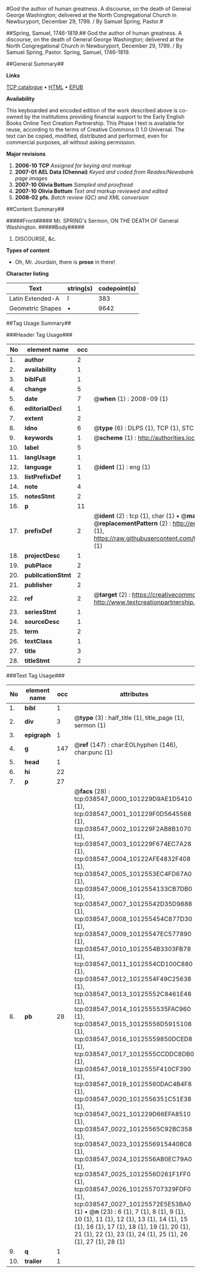 #God the author of human greatness. A discourse, on the death of General George Washington; delivered at the North Congregational Church in Newburyport, December 29, 1799. / By Samuel Spring, Pastor.#

##Spring, Samuel, 1746-1819.##
God the author of human greatness. A discourse, on the death of General George Washington; delivered at the North Congregational Church in Newburyport, December 29, 1799. / By Samuel Spring, Pastor.
Spring, Samuel, 1746-1819.

##General Summary##

**Links**

[TCP catalogue](http://www.ota.ox.ac.uk/tcp/)  • 
[HTML](http://tei.it.ox.ac.uk/tcp/Texts-HTML/free/N28/N28910.html)  • 
[EPUB](http://tei.it.ox.ac.uk/tcp/Texts-EPUB/free/N28/N28910.epub)

**Availability**

This keyboarded and encoded edition of the
	       work described above is co-owned by the institutions
	       providing financial support to the Early English Books
	       Online Text Creation Partnership. This Phase I text is
	       available for reuse, according to the terms of Creative
	       Commons 0 1.0 Universal. The text can be copied,
	       modified, distributed and performed, even for
	       commercial purposes, all without asking permission.

**Major revisions**

1. __2006-10__ __TCP__ *Assigned for keying and markup*
1. __2007-01__ __AEL Data (Chennai)__ *Keyed and coded from Readex/Newsbank page images*
1. __2007-10__ __Olivia Bottum__ *Sampled and proofread*
1. __2007-10__ __Olivia Bottum__ *Text and markup reviewed and edited*
1. __2008-02__ __pfs.__ *Batch review (QC) and XML conversion*

##Content Summary##

#####Front#####
Mr. SPRING's Sermon, ON THE DEATH OF General Washington.
#####Body#####

1. DISCOURSE, &c.

**Types of content**

  * Oh, Mr. Jourdain, there is **prose** in there!

**Character listing**


|Text|string(s)|codepoint(s)|
|---|---|---|
|Latin Extended-A|ſ|383|
|Geometric Shapes|▪|9642|

##Tag Usage Summary##

###Header Tag Usage###

|No|element name|occ|attributes|
|---|---|---|---|
|1.|__author__|2||
|2.|__availability__|1||
|3.|__biblFull__|1||
|4.|__change__|5||
|5.|__date__|7| @__when__ (1) : 2008-09 (1)|
|6.|__editorialDecl__|1||
|7.|__extent__|2||
|8.|__idno__|6| @__type__ (6) : DLPS (1), TCP (1), STC (1), NOTIS (1), IMAGE-SET (1), EVANS-CITATION (1)|
|9.|__keywords__|1| @__scheme__ (1) : http://authorities.loc.gov/ (1)|
|10.|__label__|5||
|11.|__langUsage__|1||
|12.|__language__|1| @__ident__ (1) : eng (1)|
|13.|__listPrefixDef__|1||
|14.|__note__|4||
|15.|__notesStmt__|2||
|16.|__p__|11||
|17.|__prefixDef__|2| @__ident__ (2) : tcp (1), char (1)  •  @__matchPattern__ (2) : ([0-9\-]+):([0-9IVX]+) (1), (.+) (1)  •  @__replacementPattern__ (2) : http://eebo.chadwyck.com/downloadtiff?vid=$1&page=$2 (1), https://raw.githubusercontent.com/textcreationpartnership/Texts/master/tcpchars.xml#$1 (1)|
|18.|__projectDesc__|1||
|19.|__pubPlace__|2||
|20.|__publicationStmt__|2||
|21.|__publisher__|2||
|22.|__ref__|2| @__target__ (2) : https://creativecommons.org/publicdomain/zero/1.0/ (1), http://www.textcreationpartnership.org/docs/. (1)|
|23.|__seriesStmt__|1||
|24.|__sourceDesc__|1||
|25.|__term__|2||
|26.|__textClass__|1||
|27.|__title__|3||
|28.|__titleStmt__|2||


###Text Tag Usage###

|No|element name|occ|attributes|
|---|---|---|---|
|1.|__bibl__|1||
|2.|__div__|3| @__type__ (3) : half_title (1), title_page (1), sermon (1)|
|3.|__epigraph__|1||
|4.|__g__|147| @__ref__ (147) : char:EOLhyphen (146), char:punc (1)|
|5.|__head__|1||
|6.|__hi__|22||
|7.|__p__|27||
|8.|__pb__|28| @__facs__ (28) : tcp:038547_0000_101229D9AE1D5410 (1), tcp:038547_0001_101229F0D5645568 (1), tcp:038547_0002_101229F2AB8B1070 (1), tcp:038547_0003_101229F674EC7A28 (1), tcp:038547_0004_10122AFE4832F408 (1), tcp:038547_0005_1012553EC4FD67A0 (1), tcp:038547_0006_1012554133CB7DB0 (1), tcp:038547_0007_10125542D35D9888 (1), tcp:038547_0008_101255454C877D30 (1), tcp:038547_0009_10125547EC577890 (1), tcp:038547_0010_1012554B3303FB78 (1), tcp:038547_0011_1012554CD100C880 (1), tcp:038547_0012_1012554F49C25638 (1), tcp:038547_0013_10125552C8461E48 (1), tcp:038547_0014_1012555535FAC960 (1), tcp:038547_0015_10125556D5915108 (1), tcp:038547_0016_10125559850DCED8 (1), tcp:038547_0017_1012555CCDDC8DB0 (1), tcp:038547_0018_1012555F410CF390 (1), tcp:038547_0019_10125560DAC4B4F8 (1), tcp:038547_0020_1012556351C51E38 (1), tcp:038547_0021_101229D66EFA8510 (1), tcp:038547_0022_10125565C92BC358 (1), tcp:038547_0023_1012556915440BC8 (1), tcp:038547_0024_1012556AB0EC79A0 (1), tcp:038547_0025_1012556D261F1FF0 (1), tcp:038547_0026_101255707329FDF0 (1), tcp:038547_0027_10125572E5E53BA0 (1)  •  @__n__ (23) : 6 (1), 7 (1), 8 (1), 9 (1), 10 (1), 11 (1), 12 (1), 13 (1), 14 (1), 15 (1), 16 (1), 17 (1), 18 (1), 19 (1), 20 (1), 21 (1), 22 (1), 23 (1), 24 (1), 25 (1), 26 (1), 27 (1), 28 (1)|
|9.|__q__|1||
|10.|__trailer__|1||
